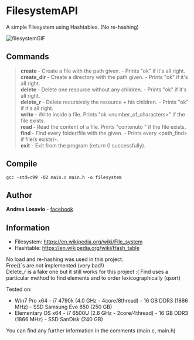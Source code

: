 # FilesystemAPI
A simple Filesystem using Hashtables. (No re-hashing)

![filesystemGIF](https://puu.sh/xD2P4/9342acb7e4.gif)

## Commands

> **create <path>** - Create a file with the path given. - Prints "ok" if it's all right.  
> **create_dir <path>** - Create a directory with the path given. - Prints "ok" if it's all right.  
> **delete <path>** - Delete one resource without any children. - Prints "ok" if it's all right.  
> **delete_r <path>** - Delete recursively the resource + his children. - Prints "ok" if it's all right.  
> **write <path>** <content> - Write inside a file. Prints "ok <number_of_characters>" if the file exists.  
> **read <path>** - Read the content of a file. Prints "contenuto <text>" if the file exists.  
> **find <name>** - Find every folder/file with the <name> given. - Prints every <path_find> if file/s exists/-.  
> **exit** - Exit from the program (return 0 successfully).  

## Compile

```
gcc -std=c99 -O2 main.c main.h -o filesystem  
```

## Author

**Andrea Losavio** - [facebook](https://www.facebook.com/andrea.losavio.7/)  

## Information

* Filesystem: https://en.wikipedia.org/wiki/File_system  
* Hashtable: https://en.wikipedia.org/wiki/Hash_table  

No load and re-hashing was used in this project.  
Free()`s are not implemented (very bad!)  
Delete_r is a fake one but it still works for this project :(
Find uses a particular method to find elements and to order lexicographically (qsort)  

Tested on:
 - Win7 Pro x64 - i7 4790k (4.0 GHz - 4core/8thread) - 16 GB DDR3 (1866 MHz) - SSD Samsung Evo 850 (250 GB)  
 - Elementary OS x64 - i7 6500U (2.6 GHz - 2core/4thread) - 16 GB DDR3 (1866 MHz) - SSD SanDisk (240 GB)  

You can find any further information in the comments (main.c, main.h)
